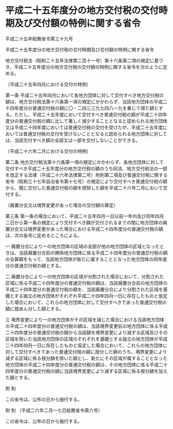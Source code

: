 # 平成二十五年度分の地方交付税の交付時期及び交付額の特例に関する省令

平成二十五年総務省令第三十九号

平成二十五年度分の地方交付税の交付時期及び交付額の特例に関する省令

地方交付税法（昭和二十五年法律第二百十一号）第十六条第二項の規定に基づき、平成二十五年度分の地方交付税の交付額の特例に関する省令を次のように定める。

（平成二十五年四月における交付の特例）

第一条 平成二十五年四月において各地方団体に対して交付すべき地方交付税の額は、地方交付税法第十六条第一項の規定にかかわらず、当該地方団体の平成二十四年度分の普通交付税の額に〇・二四三三九七四八一九を乗じて得た額とする。ただし、平成二十五年度において交付すべき普通交付税の額が平成二十四年度分の普通交付税の額に比して著しく減少することとなると認められる地方団体又は平成二十四年度においては普通交付税の交付を受けたが、平成二十五年度においては普通交付税の交付を受けないこととなると認められる地方団体に対しては、当該交付すべき額の全部又は一部を交付しないことができる。

（平成二十六年二月における交付の特例）

第二条 地方交付税法第十六条第一項の規定にかかわらず、各地方団体に対して交付すべき平成二十五年度分の地方交付税の額のうち同法、地方交付税法の一部を改正する法律（平成二十六年法律第二号）附則第二項及び普通交付税に関する省令（昭和三十七年自治省令第十七号）の規定により交付すべき普通交付税の額から、既に交付した普通交付税の額を控除した額を平成二十六年二月において交付する。

（廃置分合又は境界変更があった場合の交付額の算定）

第三条 第一条の場合において、平成二十五年四月一日以前一年内及び同年四月二日から第一条の規定により交付すべき額が交付されるまでの間に地方団体の廃置分合又は境界変更があった場合における平成二十四年度分の普通交付税の額は、次の各号に定めるところによる。

一 廃置分合により一の地方団体の区域の全部が他の地方団体の区域となったときは、当該廃置分合前の関係地方団体に係る平成二十四年度分の普通交付税の額の合算額をもって、当該地方団体が新たに属することとなった地方団体の同年度分の普通交付税の額とする。

二 廃置分合により一の地方団体の区域が分割された場合において、分割された区域に係る平成二十四年度分の普通交付税の額は、当該廃置分合前の地方団体の平成二十四年度分の普通交付税の額を、当該廃置分合により分割された区域を基礎とする独立の地方団体がそれぞれ平成二十四年四月一日に存在したものと仮定した場合において、これらの地方団体に対して交付すべきであった普通交付税の額に按あん分した額とする。

三 境界変更により一の地方団体がその区域を減じた場合における当該地方団体の平成二十四年度分の普通交付税の額は、当該境界変更前の地方団体に係る平成二十四年度分の普通交付税の額から当該額を境界変更により減ずる区域及びその区域を除いた当該地方団体の区域のそれぞれを基礎とする独立の地方団体が平成二十四年四月一日に存在したものと仮定した場合において、これらの地方団体に対して交付すべきであった普通交付税の額に按分した額のうち、境界変更により減ずる区域に係る按分額を除いた額とし、新たにその区域が属することとなった地方団体の平成二十四年度分の普通交付税の額は、その地方団体に係る平成二十四年度分の普通交付税の額に当該境界変更により減ずる区域に係る按分額を加えた額とする。

附 則

この省令は、公布の日から施行する。

附 則 （平成二六年二月一七日総務省令第六号）

この省令は、公布の日から施行する。
